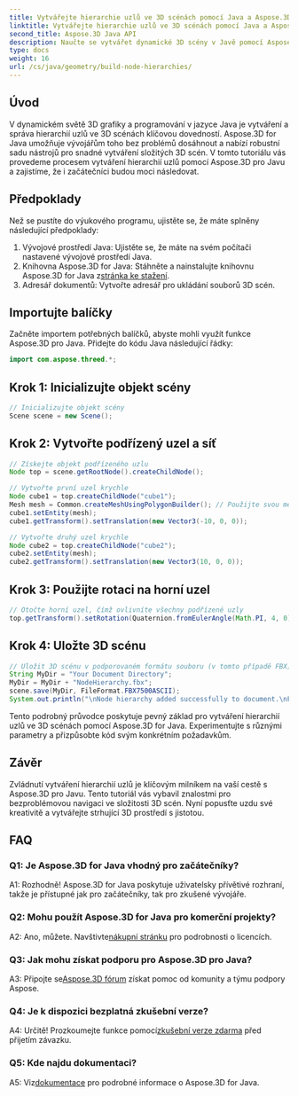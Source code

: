 ```yaml
---
title: Vytvářejte hierarchie uzlů ve 3D scénách pomocí Java a Aspose.3D
linktitle: Vytvářejte hierarchie uzlů ve 3D scénách pomocí Java a Aspose.3D
second_title: Aspose.3D Java API
description: Naučte se vytvářet dynamické 3D scény v Javě pomocí Aspose.3D. Vytvářejte hierarchie uzlů bez námahy a pozvedněte svou 3D grafickou hru.
type: docs
weight: 16
url: /cs/java/geometry/build-node-hierarchies/
---
```

## Úvod

V dynamickém světě 3D grafiky a programování v jazyce Java je vytváření a správa hierarchií uzlů ve 3D scénách klíčovou dovedností. Aspose.3D for Java umožňuje vývojářům toho bez problémů dosáhnout a nabízí robustní sadu nástrojů pro snadné vytváření složitých 3D scén. V tomto tutoriálu vás provedeme procesem vytváření hierarchií uzlů pomocí Aspose.3D pro Javu a zajistíme, že i začátečníci budou moci následovat.

## Předpoklady

Než se pustíte do výukového programu, ujistěte se, že máte splněny následující předpoklady:

1. Vývojové prostředí Java: Ujistěte se, že máte na svém počítači nastavené vývojové prostředí Java.
2.  Knihovna Aspose.3D for Java: Stáhněte a nainstalujte knihovnu Aspose.3D for Java z[stránka ke stažení](https://releases.aspose.com/3d/java/).
3. Adresář dokumentů: Vytvořte adresář pro ukládání souborů 3D scén.

## Importujte balíčky

Začněte importem potřebných balíčků, abyste mohli využít funkce Aspose.3D pro Java. Přidejte do kódu Java následující řádky:

```java
import com.aspose.threed.*;

```

## Krok 1: Inicializujte objekt scény

```java
// Inicializujte objekt scény
Scene scene = new Scene();
```

## Krok 2: Vytvořte podřízený uzel a síť

```java
// Získejte objekt podřízeného uzlu
Node top = scene.getRootNode().createChildNode();

// Vytvořte první uzel krychle
Node cube1 = top.createChildNode("cube1");
Mesh mesh = Common.createMeshUsingPolygonBuilder(); // Použijte svou metodu vytváření sítě
cube1.setEntity(mesh);
cube1.getTransform().setTranslation(new Vector3(-10, 0, 0));

// Vytvořte druhý uzel krychle
Node cube2 = top.createChildNode("cube2");
cube2.setEntity(mesh);
cube2.getTransform().setTranslation(new Vector3(10, 0, 0));
```

## Krok 3: Použijte rotaci na horní uzel

```java
// Otočte horní uzel, čímž ovlivníte všechny podřízené uzly
top.getTransform().setRotation(Quaternion.fromEulerAngle(Math.PI, 4, 0));
```

## Krok 4: Uložte 3D scénu

```java
// Uložit 3D scénu v podporovaném formátu souboru (v tomto případě FBX)
String MyDir = "Your Document Directory";
MyDir = MyDir + "NodeHierarchy.fbx";
scene.save(MyDir, FileFormat.FBX7500ASCII);
System.out.println("\nNode hierarchy added successfully to document.\nFile saved at " + MyDir);
```

Tento podrobný průvodce poskytuje pevný základ pro vytváření hierarchií uzlů ve 3D scénách pomocí Aspose.3D for Java. Experimentujte s různými parametry a přizpůsobte kód svým konkrétním požadavkům.

## Závěr

Zvládnutí vytváření hierarchií uzlů je klíčovým milníkem na vaší cestě s Aspose.3D pro Javu. Tento tutoriál vás vybavil znalostmi pro bezproblémovou navigaci ve složitosti 3D scén. Nyní popusťte uzdu své kreativitě a vytvářejte strhující 3D prostředí s jistotou.

## FAQ

### Q1: Je Aspose.3D for Java vhodný pro začátečníky?

A1: Rozhodně! Aspose.3D for Java poskytuje uživatelsky přívětivé rozhraní, takže je přístupné jak pro začátečníky, tak pro zkušené vývojáře.

### Q2: Mohu použít Aspose.3D for Java pro komerční projekty?

 A2: Ano, můžete. Navštivte[nákupní stránku](https://purchase.aspose.com/buy) pro podrobnosti o licencích.

### Q3: Jak mohu získat podporu pro Aspose.3D pro Java?

 A3: Připojte se[Aspose.3D fórum](https://forum.aspose.com/c/3d/18) získat pomoc od komunity a týmu podpory Aspose.

### Q4: Je k dispozici bezplatná zkušební verze?

 A4: Určitě! Prozkoumejte funkce pomocí[zkušební verze zdarma](https://releases.aspose.com/) před přijetím závazku.

### Q5: Kde najdu dokumentaci?

 A5: Viz[dokumentace](https://reference.aspose.com/3d/java/) pro podrobné informace o Aspose.3D for Java.
